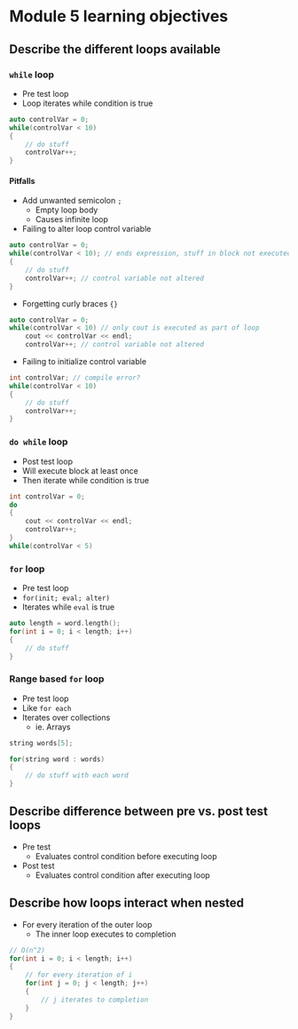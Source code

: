 # Module 5 learning objectives

## Describe the different loops available

### `while` loop

- Pre test loop
- Loop iterates while condition is true

``` cpp
auto controlVar = 0;
while(controlVar < 10)
{
    // do stuff
    controlVar++;
}
```

#### Pitfalls

- Add unwanted semicolon `;`
    - Empty loop body
    - Causes infinite loop
- Failing to alter loop control variable

``` cpp
auto controlVar = 0;
while(controlVar < 10); // ends expression, stuff in block not executed in loop
{
    // do stuff
    controlVar++; // control variable not altered
}
```

- Forgetting curly braces `{}`

``` cpp
auto controlVar = 0;
while(controlVar < 10) // only cout is executed as part of loop
    cout << controlVar << endl;
    controlVar++; // control variable not altered
```

- Failing to initialize control variable

``` cpp
int controlVar; // compile error?
while(controlVar < 10)
{
    // do stuff
    controlVar++;
}
```

### `do while` loop

- Post test loop
- Will execute block at least once
- Then iterate while condition is true

``` cpp
int controlVar = 0;
do
{
    cout << controlVar << endl;
    controlVar++;
}
while(controlVar < 5)
```

### `for` loop

- Pre test loop
- `for(init; eval; alter)`
- Iterates while `eval` is true

``` cpp
auto length = word.length();
for(int i = 0; i < length; i++)
{
    // do stuff
}
```

### Range based `for` loop

- Pre test loop
- Like `for each`
- Iterates over collections
    - ie. Arrays

``` cpp
string words[5];

for(string word : words)
{
    // do stuff with each word
}
```

## Describe difference between pre vs. post test loops

- Pre test
    - Evaluates control condition before executing loop
- Post test
    - Evaluates control condition after executing loop

## Describe how loops interact when nested

- For every iteration of the outer loop
    - The inner loop executes to completion

``` cpp
// O(n^2)
for(int i = 0; i < length; i++)
{
    // for every iteration of i
    for(int j = 0; j < length; j++)
    {
        // j iterates to completion
    }
}
````